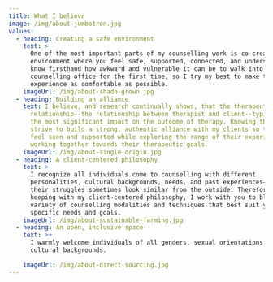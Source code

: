 ```yaml
---
title: What I believe
image: /img/about-jumbotron.jpg
values:
  - heading: Creating a safe environment
    text: >
      One of the most important parts of my counselling work is co-creating an
      environment where you feel safe, supported, connected, and understood. I
      know firsthand how awkward and vulnerable it can be to walk into a
      counselling office for the first time, so I try my best to make the
      experience as comfortable as possible. 
    imageUrl: /img/about-shade-grown.jpg
  - heading: Building an alliance
    text: I believe, and research continually shows, that the therapeutic
      relationship--the relationship between therapist and client--typically has
      the most significant impact on the outcome of therapy. Knowing this, I
      strive to build a strong, authentic alliance with my clients so that they
      feel seen and supported while exploring the range of their experience and
      working together towards their therapeutic goals.
    imageUrl: /img/about-single-origin.jpg
  - heading: A client-centered philosophy
    text: >
      I recognize all individuals come to counselling with different
      personalities, cultural backgrounds, needs, and past experiences—even if
      their struggles sometimes look similar from the outside. Therefore, in
      keeping with my client-centered philosophy, I work with you to blend a
      variety of counselling modalities and techniques that best suit your
      specific needs and goals.  
    imageUrl: /img/about-sustainable-farming.jpg
  - heading: An open, inclusive space
    text: >+
      I warmly welcome individuals of all genders, sexual orientations, and
      cultural backgrounds.

    imageUrl: /img/about-direct-sourcing.jpg
---
```


